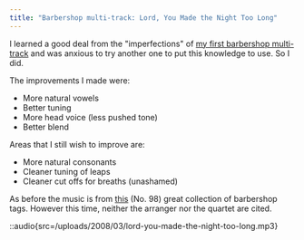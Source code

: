 ```yaml
---
title: "Barbershop multi-track: Lord, You Made the Night Too Long"
---
```


I learned a good deal from the "imperfections" of [my first barbershop
multi-track](/blog/my-first-barbershop-multi-track-love-letters/)
and was anxious to try another one to put this knowledge to use. So I did.

The improvements I made were:

* More natural vowels
* Better tuning
* More head voice (less pushed tone)
* Better blend

Areas that I still wish to improve are:

* More natural consonants
* Cleaner tuning of leaps
* Cleaner cut offs for breaths (unashamed)

As before the music is from [this](http://www.stampedecitychorus.com/classic_tags_men2.pdf) (No.
98) great collection of barbershop tags. However this time, neither the
arranger nor the quartet are cited.

::audio{src=/uploads/2008/03/lord-you-made-the-night-too-long.mp3}